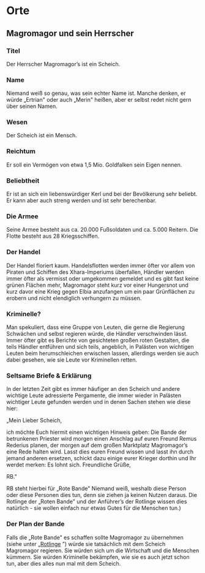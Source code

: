 # Orte

## Magromagor und sein Herrscher

### Titel

Der Herrscher Magromagor’s ist ein Scheich.

### Name

Niemand weiß so genau, was sein echter Name ist. Manche denken, er würde „Ertrian" oder auch „Merin" heißen, aber er selbst redet nicht gern über seinen Namen.

### Wesen

Der Scheich ist ein Mensch.

### Reichtum

Er soll ein Vermögen von etwa 1,5 Mio. Goldfalken sein Eigen nennen.

### Beliebtheit

Er ist an sich ein liebenswürdiger Kerl und bei der Bevölkerung sehr beliebt. Er kann aber auch streng werden und ist sehr berechenbar.

### Die Armee

Seine Armee besteht aus ca. 20.000 Fußsoldaten und ca. 5.000 Reitern. Die Flotte besteht aus 28 Kriegsschiffen.

### Der Handel

Der Handel floriert kaum. Handelsflotten werden immer öfter vor allem von Piraten und Schiffen des Xhara-Imperiums überfallen, Händler werden immer öfter als vermisst oder umgekommen gemeldet und es gibt fast keine grünen Flächen mehr, Magromagor steht kurz vor einer Hungersnot und kurz davor eine Krieg gegen Elbia anzufangen um ein paar Grünflächen zu erobern und nicht elendiglich verhungern zu müssen.

### Kriminelle?

Man spekuliert, dass eine Gruppe von Leuten, die gerne die Regierung Schwächen und selbst regieren würde, die Händler verschwinden lässt. Immer öfter gibt es Berichte von gesichteten großen roten Gestalten, die teils Händler entführen und sich teils, angeblich, in Palästen von wichtigen Leuten beim herumschleichen erwischen lassen, allerdings werden sie auch dabei gesehen, wie sie Leute vor Kriminellen retten.

### Seltsame Briefe & Erklärung

In der letzten Zeit gibt es immer häufiger an den Scheich und andere wichtige Leute adressierte Pergamente, die immer wieder in Palästen wichtiger Leute gefunden werden und in denen Sachen stehen wie diese hier:

„Mein Lieber Scheich,

ich möchte Euch hiermit einen wichtigen Hinweis geben:
Die Bande der betrunkenen Priester wird morgen einen Anschlag auf euren Freund Remus Rederius planen, der morgen auf dem großen Marktplatz Magromagor’s eine Rede halten wird. Lasst dies euren Freund wissen und lasst ihn durch jemand anderen ersetzen, schickt dazu einige eurer Krieger dorthin und Ihr werdet merken: Es lohnt sich.
Freundliche Grüße,

RB."

RB steht hierbei für „Rote Bande"
Niemand weiß, weshalb diese Person oder diese Personen dies tun, denn sie ziehen ja keinen Nutzen daraus. Die Rotlinge der „Roten Bande" und der Anführer’s der Rotlinge wissen dies natürlich - sie wollen einfach nur etwas Gutes für die Menschen tun.)

### Der Plan der Bande

Falls die „Rote Bande" es schaffen sollte Magromagor zu übernehmen (siehe unter „[Rotlinge](../neue-voelker/rotlinge.md) ”) würde sie tatsächlich mit dem Scheich Magromagor regieren. Sie würden sich um die Wirtschaft und die Menschen kümmern. Sie würden Kriminelle bekämpfen, wie sie es auch jetzt schon tun, aber dies alles nun mal mit dem Scheich.
